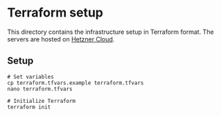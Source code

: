 # Terraform setup

This directory contains the infrastructure setup in Terraform format.
The servers are hosted on [Hetzner Cloud](https://www.hetzner.com/).

## Setup

```
# Set variables
cp terraform.tfvars.example terraform.tfvars
nano terraform.tfvars

# Initialize Terraform
terraform init
```
